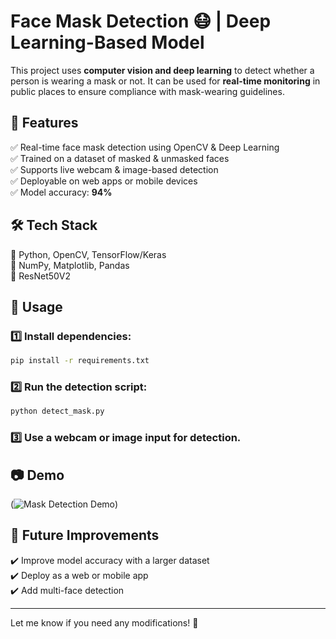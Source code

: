 # **Face Mask Detection 😷 | Deep Learning-Based Model**

This project uses **computer vision and deep learning** to detect whether a person is wearing a mask or not. It can be used for **real-time monitoring** in public places to ensure compliance with mask-wearing guidelines.

## 🚀 **Features**
✅ Real-time face mask detection using OpenCV & Deep Learning  
✅ Trained on a dataset of masked & unmasked faces  
✅ Supports live webcam & image-based detection  
✅ Deployable on web apps or mobile devices  
✅ Model accuracy: **94%**  

## 🛠️ **Tech Stack**
🔹 Python, OpenCV, TensorFlow/Keras  
🔹 NumPy, Matplotlib, Pandas  
🔹 ResNet50V2

## 📌 **Usage**
### 1️⃣ Install dependencies:
```sh
pip install -r requirements.txt
```
### 2️⃣ Run the detection script:
```sh
python detect_mask.py
```
### 3️⃣ Use a webcam or image input for detection.

## 📷 **Demo**
(![Mask Detection Demo](path/to/your/image.png))

## 🔗 **Future Improvements**
✔️ Improve model accuracy with a larger dataset  
✔️ Deploy as a web or mobile app  
✔️ Add multi-face detection  

---

Let me know if you need any modifications! 🚀
